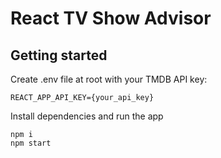 # React TV Show Advisor

## Getting started

Create .env file at root with your TMDB API key:

```
REACT_APP_API_KEY={your_api_key}
```

Install dependencies and run the app

```shell
npm i
npm start
```


